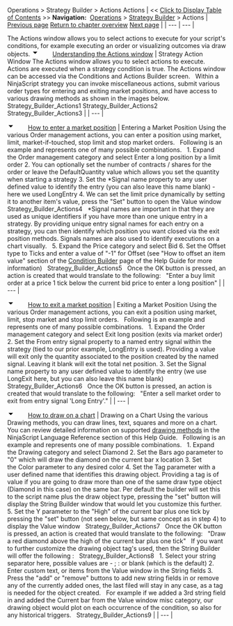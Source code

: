 ﻿
Operations \> Strategy Builder \> Actions
Actions
| \<\< [Click to Display Table of Contents](actions.md) \>\> **Navigation:**     [Operations](operations-1.md) \> [Strategy Builder](strategy_builder-1.md) \> Actions | [Previous page](strategybuilder_condition_builder-1.md) [Return to chapter overview](strategy_builder-1.md) [Next page](time__sales-1.md) |
| --- | --- |

The Actions window allows you to select actions to execute for your script's conditions, for example executing an order or visualizing outcomes via draw objects.
![tog_minus](tog_minus-1.gif)        [Understanding the Actions window](javascript:HMToggle('toggle','UnderstandingTheActionsWindow','UnderstandingTheActionsWindow_ICON'))
| Strategy Action Window The Actions window allows you to select actions to execute. Actions are executed when a strategy condition is true. The Actions window can be accessed via the Conditions and Actions Builder screen.   Within a NinjaScript strategy you can invoke miscellaneous actions, submit various order types for entering and exiting market positions, and have access to various drawing methods as shown in the images below.   Strategy_Builder_Actions1 Strategy_Builder_Actions2 Strategy_Builder_Actions3 |
| --- |

![tog_minus](tog_minus-1.gif)        [How to enter a market position](javascript:HMToggle('toggle','HowToEnterAMarketPosition','HowToEnterAMarketPosition_ICON'))
| Entering a Market Position Using the various Order management actions, you can enter a position using market, limit, market\-if\-touched, stop limit and stop market orders.   Following is an example and represents one of many possible combinations.   1\. Expand the Order management category and select Enter a long position by a limit order 2\. You can optionally set the number of contracts / shares for the order or leave the DefaultQuantity value which allows you set the quantity when starting a strategy 3\. Set the \*Signal name property to any user defined value to identify the entry (you can also leave this name blank) \- here we used LongEntry 4\. We can set the limit price dynamically by setting it to another item's value, press the "Set" button to open the Value window   Strategy_Builder_Actions4   \*Signal names are important in that they are used as unique identifiers if you have more than one unique entry in a strategy. By providing unique entry signal names for each entry on a strategy, you can then identify which position you want closed via the exit position methods. Signals names are also used to identify executions on a chart visually.   5\. Expand the Price category and select Bid 6\. Set the Offset type to Ticks and enter a value of "\-1" for Offset (see "How to offset an item value" section of the [Condition Builder](strategybuilder_condition_builder-1.md) page of the Help Guide for more information)   Strategy_Builder_Actions5   Once the OK button is pressed, an action is created that would translate to the following:   "Enter a buy limit order at a price 1 tick below the current bid price to enter a long position" |
| --- |

![tog_minus](tog_minus-1.gif)        [How to exit a market position](javascript:HMToggle('toggle','HowToExitAMarketPosition','HowToExitAMarketPosition_ICON'))
| Exiting a Market Position Using the various Order management actions, you can exit a position using market, limit, stop market and stop limit orders.   Following is an example and represents one of many possible combinations.   1\. Expand the Order management category and select Exit long position (exits via market order) 2\. Set the From entry signal property to a named entry signal within the strategy (tied to our prior example, LongEntry is used). Providing a value will exit only the quantity associated to the position created by the named signal. Leaving it blank will exit the total net position. 3\. Set the Signal name property to any user defined value to identify the entry (we use LongExit here, but you can also leave this name blank)   Strategy_Builder_Actions6   Once the OK button is pressed, an action is created that would translate to the following:   "Enter a sell market order to exit from entry signal 'Long Entry'." |
| --- |

![tog_minus](tog_minus-1.gif)        [How to draw on a chart](javascript:HMToggle('toggle','HowToDrawOnAChart','HowToDrawOnAChart_ICON'))
| Drawing on a Chart Using the various Drawing methods, you can draw lines, text, squares and more on a chart. You can review detailed information on supported [drawing methods](drawing-1.md) in the NinjaScript Language Reference section of this Help Guide.   Following is an example and represents one of many possible combinations.   1\. Expand the Drawing category and select Diamond 2\. Set the Bars ago parameter to "0" which will draw the diamond on the current bar x location 3\. Set the Color parameter to any desired color 4\. Set the Tag parameter with a user defined name that identifies this drawing object. Providing a tag is of value if you are going to draw more than one of the same draw type object (Diamond in this case) on the same bar. Per default the builder will set this to the script name plus the draw object type, pressing the "set" button will display the String Builder window that would let you customize this further. 5\. Set the Y parameter to the "High" of the current bar plus one tick by pressing the "set" button (not seen below, but same concept as in step 4\) to display the Value window   Strategy_Builder_Actions7   Once the OK button is pressed, an action is created that would translate to the following:   "Draw a red diamond above the high of the current bar plus one tick"   If you want to further customize the drawing object tag's used, then the String Builder will offer the following :   Strategy_Builder_Actions8   1\. Select your string separator here, possible values are \- ; : or blank (which is the default) 2\. Enter custom text, or items from the Value window in the String fields 3\. Press the "add" or "remove" buttons to add new string fields in or remove any of the currently added ones, the last filed will stay in any case, as a tag is needed for the object created.   For example if we added a 3rd string field in and added the Current bar from the Value window misc category, our drawing object would plot on each occurrence of the condition, so also for any historical triggers.   Strategy_Builder_Actions9 |
| --- |

## 

